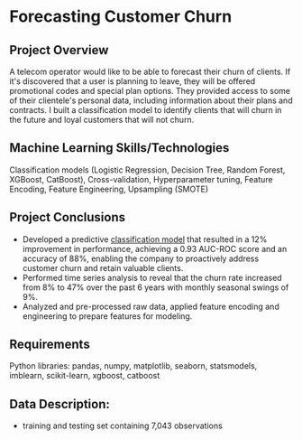 # Forecasting Customer Churn
## Project Overview
A telecom operator would like to be able to forecast their churn of clients. If it's discovered that a user is planning to leave, they will be offered promotional codes and special plan options. They provided access to some of their clientele's personal data, including information about their plans and contracts. I built a classification model to identify clients that will churn in the future and loyal customers that will not churn.

## Machine Learning Skills/Technologies
Classification models (Logistic Regression, Decision Tree, Random Forest, XGBoost, CatBoost), Cross-validation, Hyperparameter tuning, Feature Encoding, Feature Engineering, Upsampling (SMOTE)

## Project Conclusions
- Developed a predictive [classification model](URL) that resulted in a 12% improvement in performance, achieving a 0.93 AUC-ROC score and an accuracy of 88%, enabling the company to proactively address customer churn and retain valuable clients.
- Performed time series analysis to reveal that the churn rate increased from 8% to 47% over the past 6 years with monthly seasonal swings of 9%.
 - Analyzed and pre-processed raw data, applied feature encoding and engineering to prepare features for modeling.
  
## Requirements
Python libraries: pandas, numpy, matplotlib, seaborn, statsmodels, imblearn, scikit-learn, xgboost, catboost

## Data Description:
- training and testing set containing 7,043 observations
